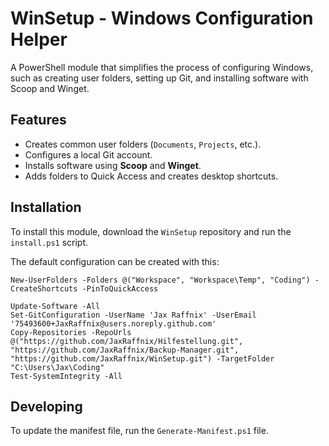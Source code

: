 # WinSetup - Windows Configuration Helper

A PowerShell module that simplifies the process of configuring Windows, such as creating user folders, setting up Git, and installing software with Scoop and Winget.

## Features

- Creates common user folders (`Documents`, `Projects`, etc.).
- Configures a local Git account.
- Installs software using **Scoop** and **Winget**.
- Adds folders to Quick Access and creates desktop shortcuts.

## Installation

To install this module, download the `WinSetup` repository and run the `install.ps1` script.

The default configuration can be created with this:
```
New-UserFolders -Folders @("Workspace", "Workspace\Temp", "Coding") -CreateShortcuts -PinToQuickAccess

Update-Software -All
Set-GitConfiguration -UserName 'Jax Raffnix' -UserEmail '75493600+JaxRaffnix@users.noreply.github.com'
Copy-Repositories -RepoUrls @("https://github.com/JaxRaffnix/Hilfestellung.git", "https://github.com/JaxRaffnix/Backup-Manager.git", "https://github.com/JaxRaffnix/WinSetup.git") -TargetFolder "C:\Users\Jax\Coding"
Test-SystemIntegrity -All
```

## Developing

To update the manifest file, run the `Generate-Manifest.ps1` file.